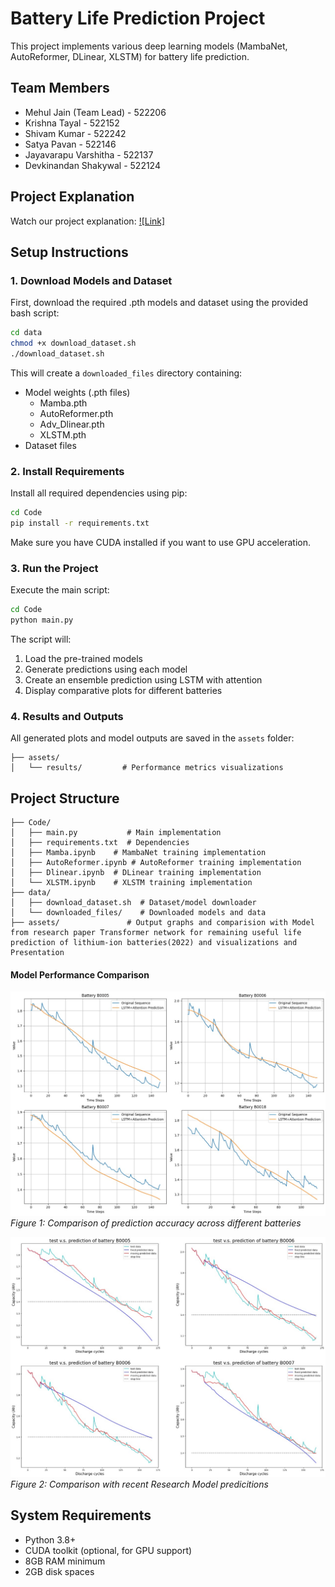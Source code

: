 # Battery Life Prediction Project

This project implements various deep learning models (MambaNet, AutoReformer, DLinear, XLSTM) for battery life prediction.

## Team Members
- Mehul Jain (Team Lead) - 522206
- Krishna Tayal - 522152
- Shivam Kumar - 522242
- Satya Pavan - 522146
- Jayavarapu Varshitha - 522137
- Devkinandan Shakywal - 522124

## Project Explanation
Watch our project explanation:
[![Link]](https://youtu.be/syUTNftDMbQ?si=WCCgt6VHo51anUHa)

## Setup Instructions

### 1. Download Models and Dataset

First, download the required .pth models and dataset using the provided bash script:

```bash
cd data
chmod +x download_dataset.sh
./download_dataset.sh
```

This will create a `downloaded_files` directory containing:
- Model weights (.pth files)
  - Mamba.pth
  - AutoReformer.pth
  - Adv_Dlinear.pth
  - XLSTM.pth
- Dataset files

### 2. Install Requirements

Install all required dependencies using pip:

```bash
cd Code
pip install -r requirements.txt
```

Make sure you have CUDA installed if you want to use GPU acceleration.

### 3. Run the Project

Execute the main script:

```bash
cd Code
python main.py
```
The script will:
1. Load the pre-trained models
2. Generate predictions using each model
3. Create an ensemble prediction using LSTM with attention
4. Display comparative plots for different batteries


### 4. Results and Outputs
All generated plots and model outputs are saved in the `assets` folder:
```
├── assets/
│   └── results/         # Performance metrics visualizations
```

## Project Structure

```
├── Code/
│   ├── main.py           # Main implementation
│   ├── requirements.txt  # Dependencies
│   ├── Mamba.ipynb    # MambaNet training implementation
│   ├── AutoReformer.ipynb # AutoReformer training implementation
│   ├── Dlinear.ipynb  # DLinear training implementation
│   └── XLSTM.ipynb    # XLSTM training implementation
├── data/
│   ├── download_dataset.sh  # Dataset/model downloader
│   └── downloaded_files/    # Downloaded models and data
├── assets/               # Output graphs and comparision with Model from research paper Transformer network for remaining useful life prediction of lithium-ion batteries(2022) and visualizations and Presentation
```

#### Model Performance Comparison
![Model Comparison](assets/Final_Output.jpg)
*Figure 1: Comparison of prediction accuracy across different batteries*

![Model Comparison](assets/Comparison_Output.jpg)
*Figure 2: Comparison with recent Research Model predicitions*

## System Requirements

- Python 3.8+
- CUDA toolkit (optional, for GPU support)
- 8GB RAM minimum
- 2GB disk spaces